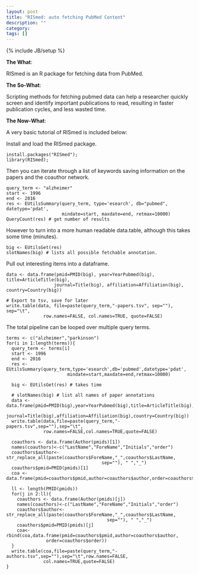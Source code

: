 ```yaml
---
layout: post
title: "RISmed: auto fetching PubMed Content"
description: ""
category: 
tags: []
---
```

{% include JB/setup %}

**The What**: 

RISmed is an R package for fetching data from PubMed. 

**The So-What**:

Scripting methods for fetching pubmed data can help a researcher quickly screen and identify important publications to read, resulting in faster publication cycles, and less wasted time.

**The Now-What**:

A very basic tutorial of RISmed is included below:

Install and load the RISmed package.

```
install.packages("RISmed");
library(RISmed);
```

Then you can iterate through a list of keywords saving information on the papers and the coauthor network.

```
query_term <- "alzheimer"
start <- 1996
end <- 2016
res <- EUtilsSummary(query_term, type='esearch', db="pubmed", datetype='pdat',
                     mindate=start, maxdate=end, retmax=10000)
QueryCount(res) # get number of results

```

However to turn into a more human readable data.table, although this takes some time (minutes).

```
big <- EUtilsGet(res)
slotNames(big) # lists all possible fetchable annotation.

```

Pull out interesting items into a dataframe.

```
data <- data.frame(pmid=PMID(big), year=YearPubmed(big), title=ArticleTitle(big),
                  journal=Title(big), affiliation=Affiliation(big), country=Country(big))

# Export to tsv, save for later
write.table(data, file=paste(query_term,"-papers.tsv", sep=""), sep="\t",
              row.names=FALSE, col.names=TRUE, quote=FALSE)
```

The total pipeline can be looped over multiple query terms.

```
terms <- c("alzheimer","parkinson")
for(i in 1:length(terms)){
  query_term <- terms[i]
  start <- 1996
  end <- 2016
  res <- EUtilsSummary(query_term,type='esearch',db='pubmed',datetype='pdat',
                       mindate=start,maxdate=end,retmax=10000)
  
  big <- EUtilsGet(res) # takes time
  
  # slotNames(big) # list all names of paper annotations
  data <- data.frame(pmid=PMID(big),year=YearPubmed(big),title=ArticleTitle(big),
                     journal=Title(big),affiliation=Affiliation(big),country=Country(big))
  write.table(data,file=paste(query_term,"-papers.tsv",sep=""),sep="\t",
              row.names=FALSE,col.names=TRUE,quote=FALSE)
  
  coauthors <- data.frame(Author(pmids)[1])
  names(coauthors)<-c("LastName","ForeName","Initials","order")
  coauthors$author<-str_replace_all(paste(coauthors$ForeName,"_",coauthors$LastName,
                                    sep=""), " ","_")
  coauthors$pmid=PMID(pmids)[1]
  coa <- data.frame(pmid=coauthors$pmid,author=coauthors$author,order=coauthors$order)

  ll <- length(PMID(pmids))
  for(j in 2:ll){
    coauthors <- data.frame(Author(pmids)[j])
    names(coauthors)<-c("LastName","ForeName","Initials","order")
    coauthors$author<-str_replace_all(paste(coauthors$ForeName,"_",coauthors$LastName,
                                      sep=""), " ","_")
    coauthors$pmid=PMID(pmids)[j]
    coa<-rbind(coa,data.frame(pmid=coauthors$pmid,author=coauthors$author,
               order=coauthors$order))
  }
  write.table(coa,file=paste(query_term,"-authors.tsv",sep=""),sep="\t",row.names=FALSE,
              col.names=TRUE,quote=FALSE)
}
```

